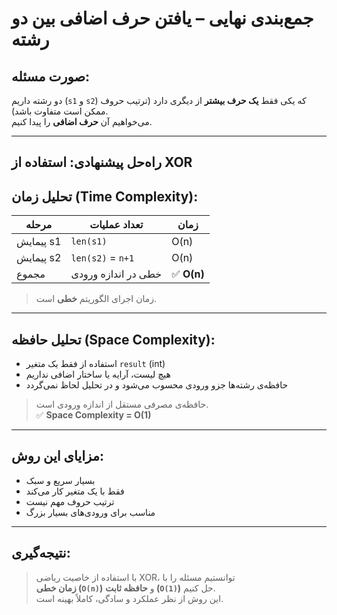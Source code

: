# جمع‌بندی نهایی – یافتن حرف اضافی بین دو رشته

## صورت مسئله:
دو رشته داریم (`s1` و `s2`) که یکی فقط **یک حرف بیشتر** از دیگری دارد (ترتیب حروف ممکن است متفاوت باشد).  
می‌خواهیم آن **حرف اضافی** را پیدا کنیم.

---

## راه‌حل پیشنهادی: استفاده از XOR


##  تحلیل زمان (Time Complexity):

| مرحله        | تعداد عملیات       | زمان |
|--------------|---------------------|------|
| پیمایش s1     | `len(s1)`           | O(n) |
| پیمایش s2     | `len(s2)` = `n+1`   | O(n) |
| مجموع        | خطی در اندازه ورودی | ✅ **O(n)** |

> زمان اجرای الگوریتم **خطی** است.

---

## تحلیل حافظه (Space Complexity):

- استفاده از فقط یک متغیر `result` (int)
- هیچ لیست، آرایه یا ساختار اضافی نداریم
- حافظه‌ی رشته‌ها جزو ورودی محسوب می‌شود و در تحلیل لحاظ نمی‌گردد

> حافظه‌ی مصرفی مستقل از اندازه ورودی است.  
> ✅ **Space Complexity = O(1)**

---

## مزایای این روش:

- بسیار سریع و سبک
- فقط با یک متغیر کار می‌کند
- ترتیب حروف مهم نیست
- مناسب برای ورودی‌های بسیار بزرگ

---

## نتیجه‌گیری:

> با استفاده از خاصیت ریاضی XOR، توانستیم مسئله را با  
> **زمان خطی (`O(n)`)** و **حافظه ثابت (`O(1)`)** حل کنیم.  
> این روش از نظر عملکرد و سادگی، کاملاً بهینه است.
